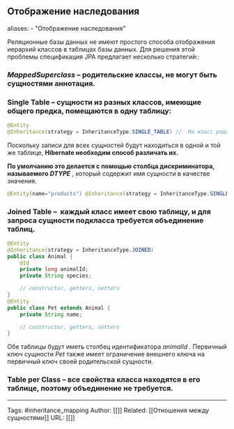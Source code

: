 ## Отображение наследования
aliases: 
	- "Отображение наследования"

Реляционные базы данных не имеют простого способа отображения иерархий классов в таблицах базы данных.
Для решения этой проблемы спецификация JPA предлагает несколько стратегий::
### _MappedSuperclass_ – родительские классы, не могут быть сущностями аннотация.

### Single Table – сущности из разных классов, имеющие общего предка, помещаются в одну таблицу: 
```java
@Entity 
@Inheritance(strategy = InheritanceType.SINGLE_TABLE) //  На класс родителя
```
Поскольку записи для всех сущностей будут находиться в одной и той же таблице, **Hibernate необходим способ различать их.**

**По умолчанию это делается с помощью столбца дискриминатора, называемого _DTYPE_** , который содержит имя сущности в качестве значения.
```java
@Entity(name="products") @Inheritance(strategy = InheritanceType.SINGLE_TABLE) @DiscriminatorColumn(name="product_type", discriminatorType = DiscriminatorType.INTEGER) public class MyProduct { // ... }
```
### Joined Table –  каждый класс имеет свою таблицу, и для запроса сущности подкласса требуется объединение таблиц.
```java
@Entity
@Inheritance(strategy = InheritanceType.JOINED)
public class Animal {
    @Id
    private long animalId;
    private String species;

    // constructor, getters, setters 
}
@Entity
public class Pet extends Animal {
    private String name;

    // constructor, getters, setters
}
```
Обе таблицы будут иметь столбец идентификатора _animalId_ .
Первичный ключ сущности _Pet_ также имеет ограничение внешнего ключа на первичный ключ своей родительской сущности.
### Table per Class – все свойства класса находятся в его таблице, поэтому объединение не требуется.

---
Tags: #inheritance_mapping
Author: [[]]
Related: [[Отношения между сущностями]]
URL: [[]]